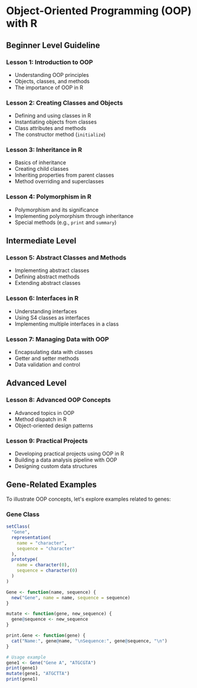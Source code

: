 # Object-Oriented Programming (OOP) with R

## Beginner Level Guideline

### Lesson 1: Introduction to OOP

- Understanding OOP principles
- Objects, classes, and methods
- The importance of OOP in R

### Lesson 2: Creating Classes and Objects

- Defining and using classes in R
- Instantiating objects from classes
- Class attributes and methods
- The constructor method (`initialize`)

### Lesson 3: Inheritance in R

- Basics of inheritance
- Creating child classes
- Inheriting properties from parent classes
- Method overriding and superclasses

### Lesson 4: Polymorphism in R

- Polymorphism and its significance
- Implementing polymorphism through inheritance
- Special methods (e.g., `print` and `summary`)

## Intermediate Level

### Lesson 5: Abstract Classes and Methods

- Implementing abstract classes
- Defining abstract methods
- Extending abstract classes

### Lesson 6: Interfaces in R

- Understanding interfaces
- Using S4 classes as interfaces
- Implementing multiple interfaces in a class

### Lesson 7: Managing Data with OOP

- Encapsulating data with classes
- Getter and setter methods
- Data validation and control

## Advanced Level

### Lesson 8: Advanced OOP Concepts

- Advanced topics in OOP
- Method dispatch in R
- Object-oriented design patterns

### Lesson 9: Practical Projects

- Developing practical projects using OOP in R
- Building a data analysis pipeline with OOP
- Designing custom data structures

## Gene-Related Examples

To illustrate OOP concepts, let's explore examples related to genes:

### Gene Class

```r
setClass(
  "Gene",
  representation(
    name = "character",
    sequence = "character"
  ),
  prototype(
    name = character(0),
    sequence = character(0)
  )
)

Gene <- function(name, sequence) {
  new("Gene", name = name, sequence = sequence)
}

mutate <- function(gene, new_sequence) {
  gene@sequence <- new_sequence
}

print.Gene <- function(gene) {
  cat("Name:", gene@name, "\nSequence:", gene@sequence, "\n")
}

# Usage example
gene1 <- Gene("Gene A", "ATGCGTA")
print(gene1)
mutate(gene1, "ATGCTTA")
print(gene1)
